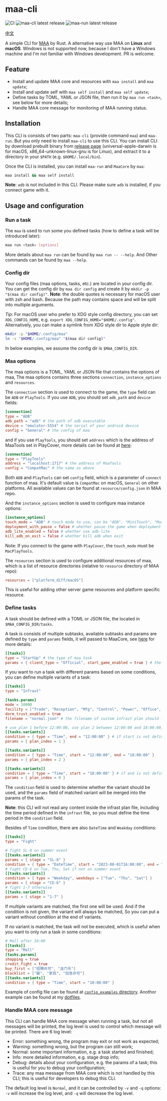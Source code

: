 # maa-cli

![CI](https://img.shields.io/github/actions/workflow/status/wangl-cc/maa-cli/ci.yml)
![maa-cli latest release](https://img.shields.io/github/v/release/wangl-cc/maa-cli?label=CLI&filter=maa_cli-*)
![maa-run latest release](https://img.shields.io/github/v/release/wangl-cc/maa-cli?label=Run&filter=maa_run-*)

[中文](./README-ZH.md)

A simple CLI for [MAA](https://github.com/MaaAssistantArknights/MaaAssistantArknights) by Rust.
A alternative way use MAA on **Linux** and **macOS**.
Windows is not supported now,
because I don't have a Windows machine
and I'm not familiar with Windows development. PR is welcome.

## Feature

- Install and update MAA core and resources with `maa install` and `maa update`;
- Install and update self with `maa self install` and `maa self update`;
- Define tasks by TOML, YAML or JSON file, then run it by `maa run <task>`, see below for more details;
- Handle MAA core message for monitoring of MAA running status.

## Installation

This CLI is consists of two parts:
`maa-cli` (provide command `maa`) and `maa-run`.
But you only need to install `maa-cli` to use this CLI.
You can install CLI by download prebuilt binary from
[release page](https://github.com/wangl-cc/maa-cli/releases/latest)
(universal-apple-darwin is for macOS, x86_64-unknown-linux-gnu is for Linux),
and extract it to a directory in your `$PATH` (e.g. `$HOME/.local/bin`).

Once the CLI is installed, you can install `maa-run` and `MaaCore` by `maa`:
```bash
maa install && maa self install
```

**Note**: `adb` is not included in this CLI. Please make sure `adb` is installed, if you connect game with it.

## Usage and configuration

### Run a task

The `maa` is used to run some you defined tasks
(how to define a task will be introduced later):
```sh
maa run <task> [options]
```
More details about `maa run` can be found by `maa run -- --help`.
And Other commands can be found by `maa --help`.


### Config dir

Your config files (maa options, tasks, etc.) are located in your config dir.
You can get the config dir by `maa dir config` and
create it by `mkdir -p "$(maa dir config)"`.
**Note**: the double quotes is necessary for macOS user with zsh and bash.
Because the path may contains space and will be split into multiple arguments.

*Tip*: For macOS user who prefer to XDG style config directory,
you can set `XDG_CONFIG_HOME`, e.g. `export XDG_CONFIG_HOME="$HOME/.config"`.
Alternatively, you can make a symlink from XDG style dir to Apple style dir:
```sh
mkdir -p "$HOME/.config/maa"
ln -s "$HOME/.config/maa" "$(maa dir config)"
```

In below examples, we assume the config dir is `$MAA_CONFIG_DIR`.

### Maa options

The maa options is a TOML, YAML or JSON file that contains the options of maa,
The maa options contains three sections `connection`, `instance_options` and `resources`.

The `connection` section is used to connect to the game,
the `type` field can be `ADB` or `PlayTools`.
If you use `ADB`, you should set `adb_path` and `device` fields:
```toml
[connection]
type = "ADB"
adb_path = "adb" # the path of adb executable
device = "emulator-5554" # the serial of your android device
config = "General" # the config of maa
```
and if you use `PlayTools`, you should set `address`
which is the address of MaaTools set in PlayCover,
more details can be found at
[here](https://maa.plus/docs/en-us/1.4-EMULATOR_SUPPORTS_FOR_MAC.html#✅-playcover-the-software-runs-most-fluently-for-its-nativity-🚀):
```toml
[connection]
type = "PlayTools"
address = "localhost:1717" # the address of MaaTools
config = "CompatMac" # the same as above
```
Both `ADB` and `PlayTools` can set `config` field,
which is a parameter of `connect` function of maa.
It's default value is `CompatMac` on macOS, `General` on other platforms.
All available values can be found at `resource/config.json` in MAA repo.

And the `instance_options` section is used to configure maa instance options:
```toml
[instance_options]
touch_mode = "ADB" # touch mode to use, can be "ADB", "MiniTouch", "MaaTouch" or "MacPlayTools" (only for PlayCover)
deployment_with_pause = false # whether pause the game when deployment
adb_lite_enabled = false # whether use adb-lite
kill_adb_on_exit = false # whether kill adb when exit
```
Note: If you connect to the game with `PlayCover`, the `touch_mode` must be `MacPlayTools`.

The `resources` section is used to configure additional resources of maa,
which is a list of resource directories (relative to `resource` directory of MAA repo):
```toml
resources = ["platform_diff/macOS"]
```
This is useful for adding other server game resources and
platform specific resource.

### Define tasks

A task should be defined with a TOML or JSON file, the located in `$MAA_CONFIG_DIR/tasks`.

A task is consists of multiple subtasks,
available subtasks and params are defined by `type` and `params` fields,
it will passed to MaaCore, see [here](https://maa.plus/docs/en-us/3.1-INTEGRATION.html#asstappendtask) for more details:
```toml
[[tasks]]
type = "StartUp" # the type of maa task
params = { client_type = "Official", start_game_enabled = true } # the params of given task
```

If you want to run a task with different params based on some conditions,
you can define multiple variants of a task:
```toml
[[tasks]]
type = "Infrast"

[tasks.params]
mode = 10000
facility = ["Trade", "Reception", "Mfg", "Control", "Power", "Office", "Dorm"]
dorm_trust_enabled = true
filename = "normal.json" # the filename of custom infrast plan should located in `$MAA_CONFIG_DIR/infrast`

# use plan 1 before 12:00:00, use plan 2 between 12:00:00 and 18:00:00, use plan 0 after 18:00:00
[[tasks.variants]]
condition = { type = "Time", end = "12:00:00" } # if start is not defined, it will be 00:00:00
params = { plan_index = 1 }

[[tasks.variants]]
condition = { type = "Time", start = "12:00:00", end = "18:00:00" }
params = { plan_index = 2 }

[[tasks.variants]]
condition = { type = "Time", start = "18:00:00" } # if end is not defined, it will be 23:59:59
params = { plan_index = 0 }
```
The `condition` field is used to determine whether the variant should be used,
and the `params` field of matched variant will be merged into the params of the task.

**Note**: this CLI will not read any content inside the infrast plan file,
including the time period defined in the `infrast` file,
so you must define the time period in the `condition` field.

Besides of `Time` condition, there are also `DateTime` and `Weakday` conditions:
```toml
[[tasks]]
type = "Fight"

# fight SL-8 on summer event
[[tasks.variants]]
params = { stage = "SL-8" }
condition = { type = "DateTime", start = "2023-08-01T16:00:00", end = "2023-08-21T03:59:59" }
# fight CE-6 on Tue, Thu, Sat if not on summer event
[[tasks.variants]]
condition = { type = "Weekday", weekdays = ["Tue", "Thu", "Sat"] }
params = { stage = "CE-6" }
# fight 1-7 otherwise
[[tasks.variants]]
params = { stage = "1-7" }
```
If multiple variants are matched, the first one will be used.
And if the condition is not given, the variant will always be matched,
So you can put a variant without condition at the end of variants.

If no variant is matched, the task will not be executed,
which is useful when you want to only run a task in some conditions:
```toml
# Mall after 18:00
[[tasks]]
type = "Mall"
[tasks.params]
shopping = true
credit_fight = true
buy_first = ["招聘许可", "龙门币"]
blacklist = ["碳", "家具", "加急许可"]
[[tasks.variants]]
condition = { type = "Time", start = "18:00:00" }
```

Example of config file can be found at [`config_examples` directory](./config_examples).
Anothor example can be found at my [dotfiles](https://github.com/wangl-cc/dotfiles/tree/master/.config/maa).

### Handle MAA core message

This CLI can handle MAA core message when running a task,
but not all messages will be printed,
the log level is used to control which message will be printed.
There are 6 log level:
- Error: something wrong, the program may exit or not work as expected;
- Warning: something wrong, but the program can still work;
- Normal: some important information, e.g. a task started and finished;
- Info: more detailed information, e.g. stage drop info;
- Debug: details about your configuration, e.g. the params of a task;
  this is useful for you to debug your configuration;
- Trace: any maa message from MAA core which is not handled by this CLI;
  this is useful for developers to debug this CLI.

The default log level is `Normal`, and it can be controlled by `-v` and `-q` options:
`-v` will increase the log level, and `-q` will decrease the log level.
